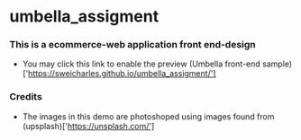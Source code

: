 # umbella_assigment

### This is a ecommerce-web application front end-design
* You may click this link to enable the preview (Umbella front-end sample)['https://sweicharles.github.io/umbella_assigment/']

### Credits
* The images in this demo are photoshoped using images found from (upsplash)['https://unsplash.com/']
